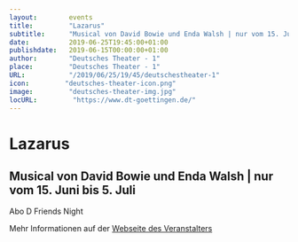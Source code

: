 ```yaml
---
layout:        events
title:         "Lazarus"
subtitle:      "Musical von David Bowie und Enda Walsh | nur vom 15. Juni bis 5. Juli"
date:          2019-06-25T19:45:00+01:00
publishdate:   2019-06-15T00:00:00+01:00
author:        "Deutsches Theater - 1"
place:         "Deutsches Theater - 1"
URL:           "/2019/06/25/19/45/deutschestheater-1"
icon:         "deutsches-theater-icon.png"
image:         "deutsches-theater-img.jpg"
locURL:         "https://www.dt-goettingen.de/"
---
```


Lazarus
===========

Musical von David Bowie und Enda Walsh | nur vom 15. Juni bis 5. Juli
-----------

 Abo D 									Friends Night

Mehr Informationen auf der [Webseite des Veranstalters](https://www.dt-goettingen.de/stueck/lazarus/)
